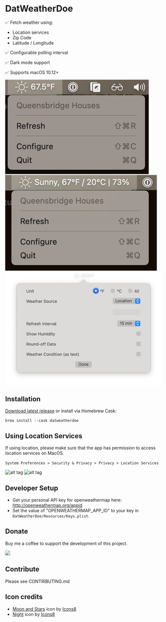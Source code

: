 # DatWeatherDoe

✅ Fetch weather using: 
- Location services
- Zip Code
- Latitude / Longitude

✅ Configurable polling interval

✅ Dark mode support

✅ Supports macOS 10.12+

![alt tag](screenshot_1.png)
![alt tag](screenshot_2.png)
![alt tag](screenshot_3.png)

## Installation

[Download latest release](https://github.com/inderdhir/DatWeatherDoe/releases/latest) or install via Homebrew Cask:

    brew install --cask datweatherdoe

## Using Location Services

If using location, please make sure that the app has permission to access location services on MacOS.

`System Preferences > Security & Privacy > Privacy > Location Services`

![alt tag](location_services_1.png)
![alt tag](location_services_2.png)

## Developer Setup

- Get your personal API key for openweathermap here: http://openweathermap.org/appid 
- Set the value of "OPENWEATHERMAP_APP_ID" to your key in `DatWeatherDoe/Resources/Keys.plist`. 

## Donate

Buy me a coffee to support the development of this project.

<a href="https://www.buymeacoffee.com/inderdhir"><img src="https://img.buymeacoffee.com/button-api/?text=Buy me a coffee&emoji=&slug=inderdhir&button_colour=FFDD00&font_colour=000000&font_family=Poppins&outline_colour=000000&coffee_colour=ffffff"></a>

## Contribute

Please see CONTRIBUTING.md

## Icon credits

- [Moon and Stars]("https://icons8.com/icon/11377/moon-and-stars") icon by [Icons8](https://icons8.com")
- [Night]("https://icons8.com/icon/660/night") icon by [Icons8](https://icons8.com")
